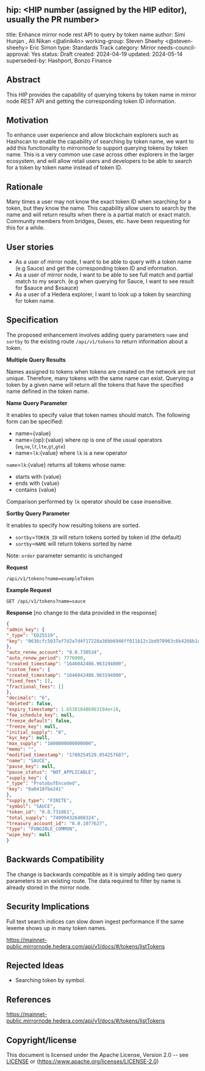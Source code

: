 ## hip: <HIP number (assigned by the HIP editor), usually the PR number>
title: Enhance mirror node rest API to query by token name
author: Simi Hunjan <SimiHunjan>, Ali Nikan <@alinik4n>
working-group: Steven Sheehy <@steven-sheehy> Eric <ericleponner> Simon <svienot>
type: Standards Track
category: Mirror
needs-council-approval: Yes
status: Draft
created: 2024-04-19
updated: 2024-05-14
superseded-by: Hashport, Bonzo Finance

## Abstract

This HIP provides the capability of querying tokens by token name in mirror node REST API and getting the corresponding token ID information.

## Motivation

To enhance user experience and allow blockchain explorers such as Hashscan to enable the capability of searching by token name, we want to add this functionality to mirrornode to support querying tokens by token name.
This is a very common use case across other explorers in the larger ecosystem, and will allow retail users and developers to be able to search for a token by token name instead of token ID.

## Rationale

Many times a user may not know the exact token ID when searching for a token, but they know the name. This capability allow users to search by the name and will return results when there is a partial match or exact match. Community members from bridges, Dexes, etc. have been requesting for this for a while.

## User stories

- As a user of mirror node, I want to be able to query with a token name (e.g Sauce) and get the corresponding token ID and information.
- As a user of mirror node, I want to be able to see full match and partial match to my search. (e.g when querying for Sauce, I want to see result for $sauce and $xsauce)
- As a user of a Hedera explorer, I want to look up a token by searching for token name.

## Specification

The proposed enhancement involves adding  query parameters `name` and `sortby` to the existing route `/api/v1/tokens` to return information about a token.

**Multiple Query Results**

Names assigned to tokens when tokens are created on the network are not unique. Therefore, many tokens with the same name can exist. Querying a token by a given name will return all the tokens that have the specified name defined in the token name.

**Name Query Parameter**

It enables to specify value that token names should match. The following form can be specified:

- name={value}
- name={op}:{value} where op is one of the usual operators (`eq`,`ne`,`lt`,`lte`,`gt`,`gte`)
- name=`lk`:{value} where `lk` is a new operator

`name`=`lk`:{value} returns all tokens whose name:

- starts with {value}
- ends with {value}
- contains {value}

Comparison performed by `lk` operator should be case insensitive.

**Sortby Query Parameter**

It enables to specify how resulting tokens are sorted.

- `sortby`=`TOKEN_ID` will return tokens sorted by token id (the default)
- `sortby`=`NAME` will return tokens sorted by name

Note: `order` parameter semantic is unchanged

**Request**
```
/api/v1/tokens?name=exampleToken
```
**Example Request** 

```
GET /api/v1/tokens?name=sauce
```
**Response** 
[no change to the data provided in the response]
```json
{
"admin_key": {
"_type": "ED25519",
"key": "0636cfc5037af7d2a7d4f17228a36bb6946ff011b12c1bd970963c6b4266b1ef"
},
"auto_renew_account": "0.0.730534",
"auto_renew_period": 7776000,
"created_timestamp": "1646042486.963194000",
"custom_fees": {
"created_timestamp": "1646042486.963194000",
"fixed_fees": [],
"fractional_fees": []
},
"decimals": "6",
"deleted": false,
"expiry_timestamp": 1.653818486963194e+18,
"fee_schedule_key": null,
"freeze_default": false,
"freeze_key": null,
"initial_supply": "0",
"kyc_key": null,
"max_supply": "1000000000000000",
"memo": "",
"modified_timestamp": "1700254529.054257687",
"name": "SAUCE",
"pause_key": null,
"pause_status": "NOT_APPLICABLE",
"supply_key": {
"_type": "ProtobufEncoded",
"key": "0a0418fbe241"
},
"supply_type": "FINITE",
"symbol": "SAUCE",
"token_id": "0.0.731861",
"total_supply": "749994326408324",
"treasury_account_id": "0.0.1077627",
"type": "FUNGIBLE_COMMON",
"wipe_key": null
}
```



## **Backwards Compatibility**

The change is backwards compatible as it is simply adding two query parameters to an existing route. The data required to filter by name is already stored in the mirror node.

## Security Implications

Full text search indices can slow down ingest performance if the same lexeme shows up in many token names.

https://mainnet-public.mirrornode.hedera.com/api/v1/docs/#/tokens/listTokens

## Rejected Ideas

- Searching token by symbol.

## References

https://mainnet-public.mirrornode.hedera.com/api/v1/docs/#/tokens/listTokens

## Copyright/license

This document is licensed under the Apache License, Version 2.0 -- see [LICENSE](https://www.notion.so/LICENSE) or (https://www.apache.org/licenses/LICENSE-2.0)
